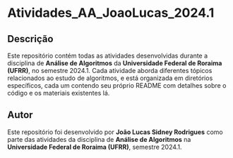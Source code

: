 # Atividades_AA_JoaoLucas_2024.1

## Descrição

Este repositório contém todas as atividades desenvolvidas durante a disciplina de **Análise de Algoritmos** da **Universidade Federal de Roraima (UFRR)**, no semestre 2024.1. Cada atividade aborda diferentes tópicos relacionados ao estudo de algoritmos, e está organizada em diretórios específicos, cada um contendo seu próprio README com detalhes sobre o código e os materiais existentes lá.

## Autor

Este repositório foi desenvolvido por **João Lucas Sidney Rodrigues** como parte das atividades da disciplina de **Análise de Algoritmos** na **Universidade Federal de Roraima (UFRR)**, semestre 2024.1.
